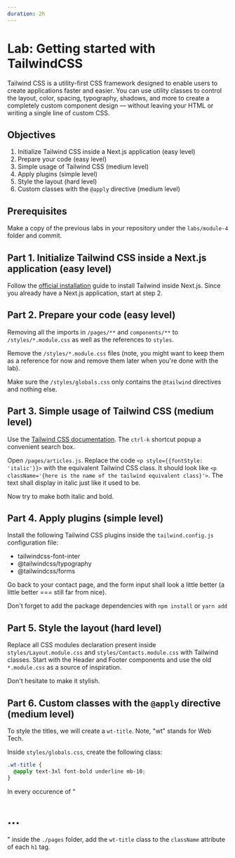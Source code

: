 ```yaml
---
duration: 2h
---
```


# Lab: Getting started with TailwindCSS

Tailwind CSS is a utility-first CSS framework designed to enable users to create applications faster and easier. You can use utility classes to control the layout, color, spacing, typography, shadows, and more to create a completely custom component design — without leaving your HTML or writing a single line of custom CSS.

## Objectives

1. Initialize Tailwind CSS inside a Next.js application (easy level)
2. Prepare your code (easy level)
3. Simple usage of Tailwind CSS (medium level)
4. Apply plugins (simple level)
5. Style the layout (hard level)
6. Custom classes with the `@apply` directive (medium level)

## Prerequisites

Make a copy of the previous labs in your repository under the `labs/module-4` folder and commit.

## Part 1. Initialize Tailwind CSS inside a Next.js application (easy level)

Follow the [official installation](https://tailwindcss.com/docs/guides/nextjs) guide to install Tailwind inside Next.js. Since you already have a Next.js application, start at step 2.

## Part 2. Prepare your code (easy level)

Removing all the imports in `/pages/**` and `components/**` to `/styles/*.module.css` as well as the references to `styles`.

Remove the `/styles/*.module.css` files (note, you might want to keep them as a reference for now and remove them later when you're done with the lab).

Make sure the `/styles/globals.css` only contains the `@tailwind` directives and nothing else.

## Part 3. Simple usage of Tailwind CSS (medium level)

Use the [Tailwind CSS documentation](https://tailwindcss.com). The `ctrl-k` shortcut popup a convenient search box.

Open `/pages/articles.js`. Replace the code `<p style={{fontStyle: 'italic'}}>` with the equivalent Tailwind CSS class. It should look like `<p className='{here is the name of the tailwind equivalent class}'>`. The text shall display in italic just like it used to be.

Now try to make both italic and bold.

## Part 4. Apply plugins (simple level)

Install the following Tailwind CSS plugins inside the `tailwind.config.js` configuration file:

- tailwindcss-font-inter
- @tailwindcss/typography
- @tailwindcss/forms

Go back to your contact page, and the form input shall look a little better (a little better === still far from nice).

Don't forget to add the package dependencies with `npm install` or `yarn add`

## Part 5. Style the layout (hard level)

Replace all CSS modules declaration present inside `styles/Layout.module.css` and `styles/Contacts.module.css` with Tailwind classes. Start with the Header and Footer components and use the old `*.module.css` as a source of inspiration.

Don't hesitate to make it stylish.

## Part 6. Custom classes with the `@apply` directive (medium level)

To style the titles, we will create a `wt-title`. Note, "wt" stands for Web Tech.

Inside `styles/globals.css`, create the following class:

```css
.wt-title {
  @apply text-3xl font-bold underline mb-10;
}
```

In every occurence of "<h1>...</h1>" inside the `./pages` folder, add the `wt-title` class to the `className` attribute of each `h1` tag.
